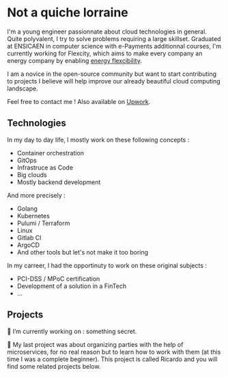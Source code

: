 # Not a quiche lorraine

I'm a young engineer passionnate about cloud technologies in general. Quite polyvalent, I try to solve problems requiring a large skillset.
Graduated at ENSICAEN in computer science with e-Payments additionnal courses, I'm currently working for Flexcity, which aims to make every company an energy company by enabling [energy flexcibility](https://energy.ec.europa.eu/topics/research-and-technology/flexibility-markets_en).

I am a novice in the open-source community but want to start contributing to projects I believe will help improve our already beautiful cloud computing landscape.

Feel free to contact me ! Also available on [Upwork](https://www.upwork.com/freelancers/~018ec62283e3c44477).

## Technologies
In my day to day life, I mostly work on these following concepts :
* Container orchestration
* GitOps
* Infrastruce as Code
* Big clouds
* Mostly backend development

And more precisely :
* Golang
* Kubernetes
* Pulumi / Terraform
* Linux
* Gitlab CI
* ArgoCD
* And other tools but let's not make it too boring

In my carreer, I had the opportinuty to work on these original subjects :
* PCI-DSS / MPoC certification
* Development of a solution in a FinTech
* ...

## Projects 

🔭 I’m currently working on : something secret.

:beers: My last project was about organizing parties with the help of microservices, for no real reason but to learn how to work with them (at this time I was a complete beginner). This project is called Ricardo and you will find some related projects below.


